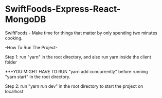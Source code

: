 # SwiftFoods-Express-React-MongoDB

SwiftFoods - Make time for things that matter by only spending two minutes cooking. 



-How To Run The Project-

Step 1: run "yarn" in the root directory, and also run yarn inside the client folder

***YOU MIGHT HAVE TO RUN "yarn add concurrently" before running "yarn start" in the root directory.

Step 2: run "yarn run dev" in the root directory to start the project on localhost 
